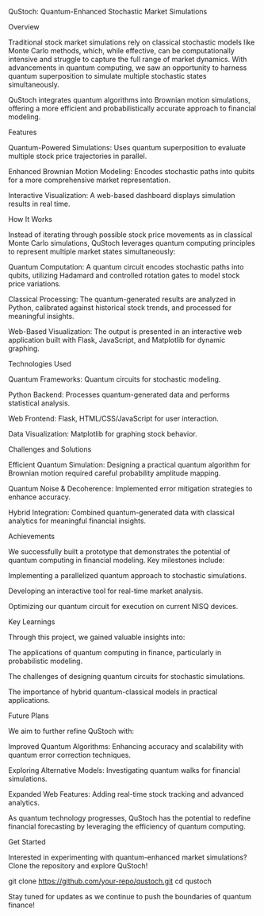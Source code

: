 QuStoch: Quantum-Enhanced Stochastic Market Simulations

Overview

Traditional stock market simulations rely on classical stochastic models like Monte Carlo methods, which, while effective, can be computationally intensive and struggle to capture the full range of market dynamics. With advancements in quantum computing, we saw an opportunity to harness quantum superposition to simulate multiple stochastic states simultaneously.

QuStoch integrates quantum algorithms into Brownian motion simulations, offering a more efficient and probabilistically accurate approach to financial modeling.

Features

Quantum-Powered Simulations: Uses quantum superposition to evaluate multiple stock price trajectories in parallel.

Enhanced Brownian Motion Modeling: Encodes stochastic paths into qubits for a more comprehensive market representation.

Interactive Visualization: A web-based dashboard displays simulation results in real time.

How It Works

Instead of iterating through possible stock price movements as in classical Monte Carlo simulations, QuStoch leverages quantum computing principles to represent multiple market states simultaneously:

Quantum Computation: A quantum circuit encodes stochastic paths into qubits, utilizing Hadamard and controlled rotation gates to model stock price variations.

Classical Processing: The quantum-generated results are analyzed in Python, calibrated against historical stock trends, and processed for meaningful insights.

Web-Based Visualization: The output is presented in an interactive web application built with Flask, JavaScript, and Matplotlib for dynamic graphing.

Technologies Used

Quantum Frameworks: Quantum circuits for stochastic modeling.

Python Backend: Processes quantum-generated data and performs statistical analysis.

Web Frontend: Flask, HTML/CSS/JavaScript for user interaction.

Data Visualization: Matplotlib for graphing stock behavior.

Challenges and Solutions

Efficient Quantum Simulation: Designing a practical quantum algorithm for Brownian motion required careful probability amplitude mapping.

Quantum Noise & Decoherence: Implemented error mitigation strategies to enhance accuracy.

Hybrid Integration: Combined quantum-generated data with classical analytics for meaningful financial insights.

Achievements

We successfully built a prototype that demonstrates the potential of quantum computing in financial modeling. Key milestones include:

Implementing a parallelized quantum approach to stochastic simulations.

Developing an interactive tool for real-time market analysis.

Optimizing our quantum circuit for execution on current NISQ devices.

Key Learnings

Through this project, we gained valuable insights into:

The applications of quantum computing in finance, particularly in probabilistic modeling.

The challenges of designing quantum circuits for stochastic simulations.

The importance of hybrid quantum-classical models in practical applications.

Future Plans

We aim to further refine QuStoch with:

Improved Quantum Algorithms: Enhancing accuracy and scalability with quantum error correction techniques.

Exploring Alternative Models: Investigating quantum walks for financial simulations.

Expanded Web Features: Adding real-time stock tracking and advanced analytics.

As quantum technology progresses, QuStoch has the potential to redefine financial forecasting by leveraging the efficiency of quantum computing.

Get Started

Interested in experimenting with quantum-enhanced market simulations? Clone the repository and explore QuStoch!

git clone https://github.com/your-repo/qustoch.git
cd qustoch

Stay tuned for updates as we continue to push the boundaries of quantum finance!
